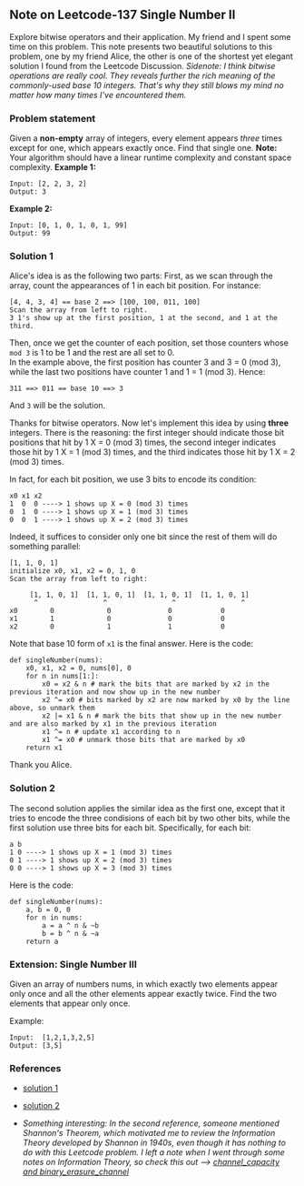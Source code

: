 ## Note on Leetcode-137 Single Number II
Explore bitwise operators and their application. My friend and I spent some time on this problem. This note presents two beautiful solutions to this problem, one by my friend Alice, the other is one of the shortest yet elegant solution I found from the Leetcode Discussion.
*Sidenote: I think bitwise operations are really cool. They reveals further the rich meaning of the commonly-used base 10 integers. That's why they still blows my mind no matter how many times I've encountered them.*

### Problem statement
Given a **non-empty** array of integers, every element appears *three* times except for one, which appears exactly once. Find that single one.
**Note:**
Your algorithm should have a linear runtime complexity and constant space complexity.
**Example 1:**
```
Input: [2, 2, 3, 2]
Output: 3
```
**Example 2:**
```
Input: [0, 1, 0, 1, 0, 1, 99]
Output: 99
```

### Solution 1
Alice's idea is as the following two parts: First, as we scan through the array, count the appearances of 1 in each bit position. For instance:
```
[4, 4, 3, 4] == base 2 ==> [100, 100, 011, 100]
Scan the array from left to right.
3 1's show up at the first position, 1 at the second, and 1 at the third.
```
Then, once we get the counter of each position, set those counters whose ```mod 3``` is 1 to be 1 and the rest are all set to 0.  
In the example above, the first position has counter 3 and 3 = 0 (mod 3), while the last two positions have counter 1 and 1 = 1 (mod 3). Hence:
```
311 ==> 011 == base 10 ==> 3
```
And ```3``` will be the solution.

Thanks for bitwise operators. Now let's implement this idea by using **three** integers. There is the reasoning: the first integer should indicate those bit positions that hit by 1 X = 0 (mod 3) times, the second integer indicates those hit by 1 X = 1 (mod 3) times, and the third indicates those hit by 1 X = 2 (mod 3) times. 

In fact, for each bit position, we use 3 bits to encode its condition:

```
x0 x1 x2
1  0  0 ----> 1 shows up X = 0 (mod 3) times
0  1  0 ----> 1 shows up X = 1 (mod 3) times
0  0  1 ----> 1 shows up X = 2 (mod 3) times
```

Indeed, it suffices to consider only one bit since the rest of them will do something parallel:
```
[1, 1, 0, 1]
initialize x0, x1, x2 = 0, 1, 0
Scan the array from left to right:

     [1, 1, 0, 1]  [1, 1, 0, 1]  [1, 1, 0, 1]  [1, 1, 0, 1]
      ^                ^                ^                ^
x0        0             0              0            0
x1        1             0              0            0 
x2        0             1              1            0  
```
Note that base 10 form of ```x1``` is the final answer.
Here is the code:
```
def singleNumber(nums):
    x0, x1, x2 = 0, nums[0], 0
    for n in nums[1:]:
        x0 = x2 & n # mark the bits that are marked by x2 in the previous iteration and now show up in the new number
        x2 ^= x0 # bits marked by x2 are now marked by x0 by the line above, so unmark them
        x2 |= x1 & n # mark the bits that show up in the new number and are also marked by x1 in the previous iteration
        x1 ^= n # update x1 according to n
        x1 ^= x0 # unmark those bits that are marked by x0
    return x1
```
Thank you Alice.

### Solution 2
The second solution applies the similar idea as the first one, except that it tries to encode the three condisions of each bit by two other bits, while the first solution use three bits for each bit. Specifically, for each bit:
```
a b
1 0 ----> 1 shows up X = 1 (mod 3) times
0 1 ----> 1 shows up X = 2 (mod 3) times
0 0 ----> 1 shows up X = 3 (mod 3) times
```

Here is the code:
```
def singleNumber(nums):
    a, b = 0, 0
    for n in nums:
        a = a ^ n & ~b
        b = b ^ n & ~a
    return a
```

### Extension: Single Number III
Given an array of numbers nums, in which exactly two elements appear only once and all the other elements appear exactly twice. Find the two elements that appear only once.

Example:
```
Input:  [1,2,1,3,2,5]
Output: [3,5]
```


### References
- [solution 1](https://www.jianshu.com/p/ae56c3133a75?utm_campaign=hugo&utm_medium=reader_share&utm_content=note&utm_source=weixin-timeline&from=timeline)
- [solution 2](https://leetcode.com/problems/single-number-ii/discuss/167343/topic)
  
- *Something interesting: In the second reference, someone mentioned Shannon's Theorem, which motivated me to review the Information Theory developed by Shannon in 1940s, even though it has nothing to do with this Leetcode problem. I left a note when I went through some notes on Information Theory, so check this out --> [channel_capacity and binary_erasure_channel](../stats-prob/channel_capacity_and_binary_erasure_channel.md)*